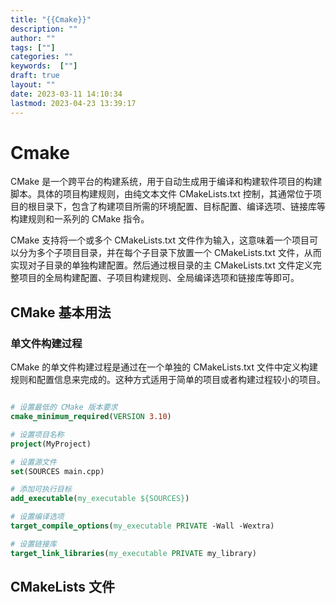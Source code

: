 ```yaml
---
title: "{{Cmake}}"
description: ""
author: ""
tags: [""]
categories: ""
keywords:  [""]
draft: true
layout: ""
date: 2023-03-11 14:10:34
lastmod: 2023-04-23 13:39:17
---
```


# Cmake

CMake 是一个跨平台的构建系统，用于自动生成用于编译和构建软件项目的构建脚本。具体的项目构建规则，由纯文本文件 CMakeLists.txt 控制，其通常位于项目的根目录下，包含了构建项目所需的环境配置、目标配置、编译选项、链接库等构建规则和一系列的 CMake 指令。

CMake 支持将一个或多个 CMakeLists.txt 文件作为输入，这意味着一个项目可以分为多个子项目目录，并在每个子目录下放置一个 CMakeLists.txt 文件，从而实现对子目录的单独构建配置。然后通过根目录的主 CMakeLists.txt 文件定义完整项目的全局构建配置、子项目构建规则、全局编译选项和链接库等即可。

## CMake 基本用法

### 单文件构建过程

CMake 的单文件构建过程是通过在一个单独的 CMakeLists.txt 文件中定义构建规则和配置信息来完成的。这种方式适用于简单的项目或者构建过程较小的项目。


```cmake

# 设置最低的 CMake 版本要求
cmake_minimum_required(VERSION 3.10)

# 设置项目名称
project(MyProject)

# 设置源文件
set(SOURCES main.cpp)

# 添加可执行目标
add_executable(my_executable ${SOURCES})

# 设置编译选项
target_compile_options(my_executable PRIVATE -Wall -Wextra)

# 设置链接库
target_link_libraries(my_executable PRIVATE my_library)

```

## CMakeLists 文件
